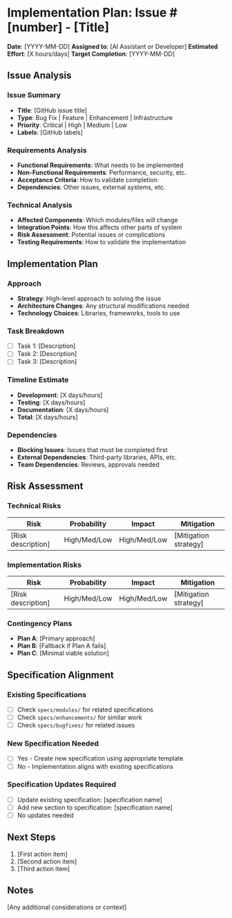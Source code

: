 # Implementation Plan: Issue #[number] - [Title]

**Date**: [YYYY-MM-DD]
**Assigned to**: [AI Assistant or Developer]
**Estimated Effort**: [X hours/days]
**Target Completion**: [YYYY-MM-DD]

## Issue Analysis

### Issue Summary
- **Title**: [GitHub issue title]
- **Type**: Bug Fix | Feature | Enhancement | Infrastructure
- **Priority**: Critical | High | Medium | Low
- **Labels**: [GitHub labels]

### Requirements Analysis
- **Functional Requirements**: What needs to be implemented
- **Non-Functional Requirements**: Performance, security, etc.
- **Acceptance Criteria**: How to validate completion
- **Dependencies**: Other issues, external systems, etc.

### Technical Analysis
- **Affected Components**: Which modules/files will change
- **Integration Points**: How this affects other parts of system
- **Risk Assessment**: Potential issues or complications
- **Testing Requirements**: How to validate the implementation

## Implementation Plan

### Approach
- **Strategy**: High-level approach to solving the issue
- **Architecture Changes**: Any structural modifications needed
- **Technology Choices**: Libraries, frameworks, tools to use

### Task Breakdown
- [ ] Task 1: [Description]
- [ ] Task 2: [Description]
- [ ] Task 3: [Description]

### Timeline Estimate
- **Development**: [X days/hours]
- **Testing**: [X days/hours]
- **Documentation**: [X days/hours]
- **Total**: [X days/hours]

### Dependencies
- **Blocking Issues**: Issues that must be completed first
- **External Dependencies**: Third-party libraries, APIs, etc.
- **Team Dependencies**: Reviews, approvals needed

## Risk Assessment

### Technical Risks
| Risk | Probability | Impact | Mitigation |
|------|-------------|---------|------------|
| [Risk description] | High/Med/Low | High/Med/Low | [Mitigation strategy] |

### Implementation Risks
| Risk | Probability | Impact | Mitigation |
|------|-------------|---------|------------|
| [Risk description] | High/Med/Low | High/Med/Low | [Mitigation strategy] |

### Contingency Plans
- **Plan A**: [Primary approach]
- **Plan B**: [Fallback if Plan A fails]
- **Plan C**: [Minimal viable solution]

## Specification Alignment

### Existing Specifications
- [ ] Check `specs/modules/` for related specifications
- [ ] Check `specs/enhancements/` for similar work
- [ ] Check `specs/bugfixes/` for related issues

### New Specification Needed
- [ ] Yes - Create new specification using appropriate template
- [ ] No - Implementation aligns with existing specifications

### Specification Updates Required
- [ ] Update existing specification: [specification name]
- [ ] Add new section to specification: [specification name]
- [ ] No updates needed

## Next Steps
1. [First action item]
2. [Second action item]
3. [Third action item]

## Notes
[Any additional considerations or context]